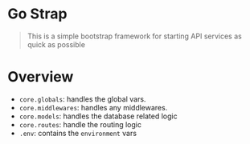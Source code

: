 Go Strap
=========
> This is a simple bootstrap framework for starting API services as quick as possible

Overview
=========
- `core.globals`: handles the global vars.
- `core.middlewares`: handles any middlewares.
- `core.models`: handles the database related logic
- `core.routes`: handle the routing logic
- `.env`: contains the `environment` vars

